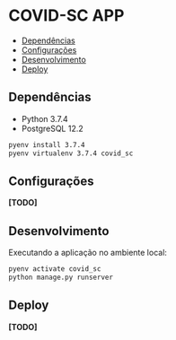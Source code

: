 # COVID-SC APP

- [Dependências](#dependencias)
- [Configurações](#configuracoes)
- [Desenvolvimento](#desenvolvimento)
- [Deploy](#deploy)

## Dependências

- Python 3.7.4
- PostgreSQL 12.2

```sh
pyenv install 3.7.4
pyenv virtualenv 3.7.4 covid_sc
```

## Configurações

**[TODO]**

## Desenvolvimento

Executando a aplicação no ambiente local:

```sh
pyenv activate covid_sc
python manage.py runserver
```

## Deploy

**[TODO]**

